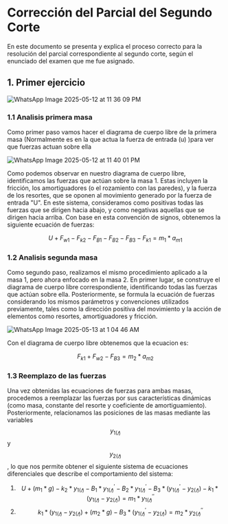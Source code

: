 # Corrección del Parcial del Segundo Corte 
En este documento se presenta y explica el proceso correcto para la resolución del parcial correspondiente al segundo corte, según el enunciado del examen que me fue asignado.
## 1. Primer ejercicio

![WhatsApp Image 2025-05-12 at 11 36 09 PM](https://github.com/user-attachments/assets/87412fdc-b402-4f65-aaec-ada3074910d7)

### 1.1 Analisis primera masa

Como primer paso vamos hacer el diagrama de cuerpo libre de la primera masa (Normalmente es en la que actua la fuerza de entrada (u) )para ver que fuerzas actuan sobre ella

![WhatsApp Image 2025-05-12 at 11 40 01 PM](https://github.com/user-attachments/assets/c1514f99-c02b-4c70-8de7-c9eb9a1a0640)

Como podemos observar en nuestro diagrama de cuerpo libre, identificamos las fuerzas que actúan sobre la masa 1. Estas incluyen la fricción, los amortiguadores (o el rozamiento con las paredes), y la fuerza de los resortes, que se oponen al movimiento generado por la fuerza de entrada "U".
En este sistema, consideramos como positivas todas las fuerzas que se dirigen hacia abajo, y como negativas aquellas que se dirigen hacia arriba. Con base en esta convención de signos, obtenemos la siguiente ecuación de fuerzas:

$$U+F _{w1} - F _{k2} -F _{B1} -F _{B2} -F _{B3} - F _{k1} = m _{1} * a _{m1}$$

### 1.2 Analisis segunda  masa

Como segundo paso, realizamos el mismo procedimiento aplicado a la masa 1, pero ahora enfocado en la masa 2. En primer lugar, se construye el diagrama de cuerpo libre correspondiente, identificando todas 
las fuerzas que actúan sobre ella. Posteriormente, se formula la ecuación de fuerzas considerando los mismos parámetros y convenciones utilizados previamente, tales como la dirección positiva del movimiento y la acción de elementos como resortes, amortiguadores y fricción.

![WhatsApp Image 2025-05-13 at 1 04 46 AM](https://github.com/user-attachments/assets/f0253c7b-2be8-482a-af0b-5b326a8f0df4)

Con el diagrama de cuerpo libre obtenemos que la ecuacion es:

$$F _{k1}+F _{w2} -F _{B3}   = m _{2} * a _{m2}$$

### 1.3 Reemplazo de las fuerzas 

Una vez obtenidas las ecuaciones de fuerzas para ambas masas, procedemos a reemplazar las fuerzas por sus características dinámicas (como masa, constante del resorte y coeficiente de amortiguamiento). Posteriormente, relacionamos las posiciones de las masas mediante las variables 
$$y _{1(𝑡)}$$ y $$y _{2(𝑡)}$$, lo que nos permite obtener el siguiente sistema de ecuaciones diferenciales que describe el comportamiento del sistema:

1) $$U+ (m _{1} * g) - k _{2} * y _{1(𝑡)} - B _{1} * y _{1(𝑡)} ^{ ' } - B _{2} * y _{1(𝑡)} ^{ ' } - B _{3} * ( y _{1(𝑡)} ^{ ' } -  y _{2(𝑡)} ) - k _{1} * ( y _{1(𝑡)}  -  y _{2(𝑡)} ) = m _{1} * y _{1(𝑡)} ^{ '' }$$
2) $$k _{1} * ( y _{1(𝑡)}  -  y _{2(𝑡)} ) +(m _{2} * g ) - B _{3} * ( y _{1(𝑡)} ^{ ' } -  y _{2(𝑡)} )   = m _{2} * y _{2(𝑡)} ^{ '' }$$
